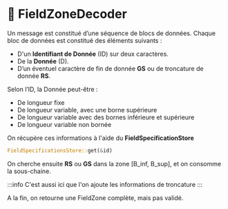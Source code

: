 # 🧰 FieldZoneDecoder

Un message est constitué d’une séquence de blocs de données. Chaque bloc de données est constitué des éléments suivants :

- D'un **Identifiant de Donnée** (ID) sur deux caractères.
- De la **Donnée** (D).
- D’un éventuel caractère de fin de donnée **GS** ou de troncature de donnée **RS**.

Selon l’ID, la Donnée peut-être :
- De longueur fixe
- De longueur variable, avec une borne supérieure
- De longueur variable avec des bornes inférieure et supérieure
- De longueur variable non bornée

On récupère ces informations à l'aide du **FieldSpecificationStore** 

```rust
FieldSpecificationsStore::get(&id)
```

On cherche ensuite **RS** ou **GS** dans la zone \[B_inf, B_sup\], et on consomme la sous-chaine.

:::info
C'est aussi ici que l'on ajoute les informations de troncature
:::

A la fin, on retourne une FieldZone complète, mais pas validé.